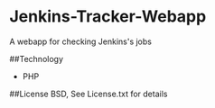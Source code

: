 # Jenkins-Tracker-Webapp
A webapp for checking Jenkins's jobs

##Technology
- PHP

##License
BSD, See License.txt for details
